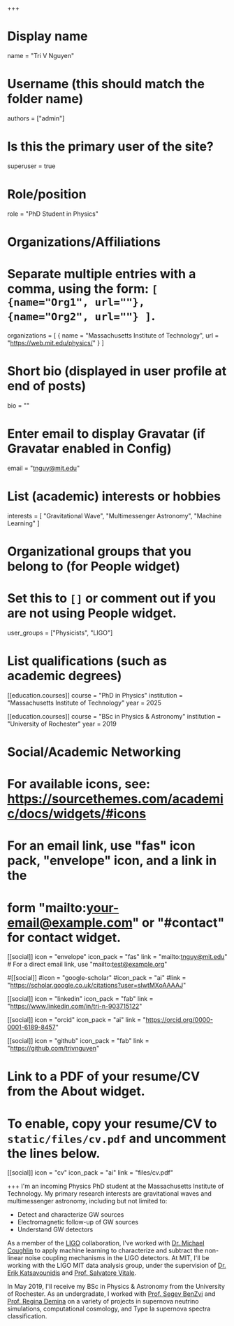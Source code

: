 +++
# Display name
name = "Tri V Nguyen"

# Username (this should match the folder name)
authors = ["admin"]

# Is this the primary user of the site?
superuser = true

# Role/position
role = "PhD Student in Physics"

# Organizations/Affiliations
#   Separate multiple entries with a comma, using the form: `[ {name="Org1", url=""}, {name="Org2", url=""} ]`.
organizations = [ { name = "Massachusetts Institute of Technology", url = "https://web.mit.edu/physics/" } ]

# Short bio (displayed in user profile at end of posts)
bio = ""

# Enter email to display Gravatar (if Gravatar enabled in Config)
email = "tnguy@mit.edu"

# List (academic) interests or hobbies
interests = [
  "Gravitational Wave",
  "Multimessenger Astronomy",
  "Machine Learning"
]

# Organizational groups that you belong to (for People widget)
#   Set this to `[]` or comment out if you are not using People widget.
user_groups = ["Physicists", "LIGO"]

# List qualifications (such as academic degrees)
[[education.courses]]
  course = "PhD in Physics"
  institution = "Massachusetts Institute of Technology"
  year = 2025

[[education.courses]]
  course = "BSc in Physics & Astronomy"
  institution = "University of Rochester"
  year = 2019

# Social/Academic Networking
# For available icons, see: https://sourcethemes.com/academic/docs/widgets/#icons
#   For an email link, use "fas" icon pack, "envelope" icon, and a link in the
#   form "mailto:your-email@example.com" or "#contact" for contact widget.

[[social]]
  icon = "envelope"
  icon_pack = "fas"
  link = "mailto:tnguy@mit.edu"  # For a direct email link, use "mailto:test@example.org"

#[[social]]
  #icon = "google-scholar"
  #icon_pack = "ai"
  #link = "https://scholar.google.co.uk/citations?user=sIwtMXoAAAAJ"

[[social]]
  icon = "linkedin"
  icon_pack = "fab"
  link = "https://www.linkedin.com/in/tri-n-903715122"

[[social]]
  icon = "orcid"
  icon_pack = "ai"
  link = "https://orcid.org/0000-0001-6189-8457"

[[social]]
  icon = "github"
  icon_pack = "fab"
  link = "https://github.com/trivnguyen"

# Link to a PDF of your resume/CV from the About widget.
# To enable, copy your resume/CV to `static/files/cv.pdf` and uncomment the lines below.
[[social]]
   icon = "cv"
   icon_pack = "ai"
   link = "files/cv.pdf"

+++
I'm an incoming Physics PhD student at the Massachusetts Institute of Technology. My primary research interests are
gravitational waves and multimessenger astronomy, including but not limited to:

- Detect and characterize GW sources
- Electromagnetic follow-up of GW sources
- Understand GW detectors

As a member of the [LIGO](https://www.ligo.org/) collaboration, I've worked with [Dr. Michael Coughlin](https://www.michaelwcoughlin.com/)
to apply machine learning to characterize and subtract the non-linear noise coupling mechanisms in the LIGO detectors. 
At MIT, I'll be working with the LIGO MIT data analysis group, under the supervision of 
[Dr. Erik Katsavounidis](http://www.mit.edu/~kats/) and [Prof. Salvatore Vitale](https://sites.google.com/site/follemente/).

In May 2019, I'll receive my BSc in Physics & Astronomy from the University of Rochester. As an undergradate, I worked
with [Prof. Segev BenZvi](https://www.pas.rochester.edu/~sybenzvi/) and [Prof. Regina Demina](http://www.pas.rochester.edu/~regina/)
on a variety of projects in supernova neutrino simulations, computational cosmology, and Type Ia supernova spectra classification.
